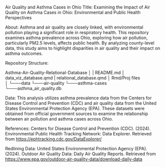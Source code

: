 Air Quality and Asthma Cases in Ohio
Title: Examining the Impact of Air Quality on Asthma Cases in Ohio: Environmental and Public Health Perspectives

About: Asthma and air quality are closely linked, with environmental pollution playing a significant role in respiratory health. This repository examines asthma prevalence across Ohio, exploring how air pollution, particularly PM2.5 levels, affects public health. By analyzing county-level data, this study aims to highlight disparities in air quality and their impact on asthma outcomes.


Repository Structure:

Asthma-Air-Quality-Relational-Database
│  | README.md
│    data_viz_database.qmd
|    relational_database.qmd
│    Rmd/Proj files    
│
└───data
     └───air-quality
     └───asthma-cases
     └───asthma_air_quality.db
     
Data: This analysis utilizes asthma prevalence data from the Centers for Disease Control and Prevention (CDC) and air quality data from the United States Environmental Protection Agency (EPA). These datasets were obtained from official government sources to examine the relationship between air pollution and asthma cases across Ohio.


References: Centers for Disease Control and Prevention (CDC). (2024). Environmental Public Health Tracking Network: Data Explorer. Retrieved from
https://ephtracking.cdc.gov/DataExplorer/


Redlining Data: United States Environmental Protection Agency (EPA). (2024). Outdoor Air Quality Data: Daily Air Quality Reports. Retrieved from
https://www.epa.gov/outdoor-air-quality-data/download-daily-data
